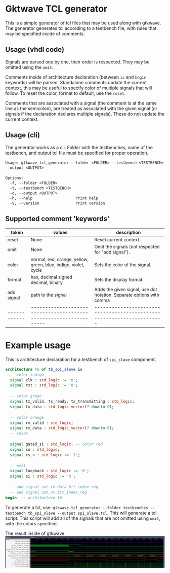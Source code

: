 # Gktwave TCL generator
This is a simple generator of tcl files that may be used along with gtkwave.
The generator generates tcl according to a testbench file, with rules that may be
specified inside of comments.

## Usage (vhdl code)
Signals are parsed one by one, their order is respected. They may be omitted using the `omit`.

Comments inside of architecture declaration (between `is` and `begin` keywords)
will be parsed. Standalone comments update the current context, this may be useful
to specify color of multiple signals that will follow.
To reset the color, format to default, use the `reset`.

Comments that are associated with a signal (the comment is at the same line as the semicolon),
are treated as associated with the given signal (or signals if the declaration declares multiple
signals).
These do not update the current context.

## Usage (cli)

The generator works as a cli. Folder with the testbenches, name of the testbench,
and output tcl file must be specified for proper operation.

```
Usage: gtkwave_tcl_generator --folder <FOLDER> --testbench <TESTBENCH> --output <OUTPUT>

Options:
  -f, --folder <FOLDER>
  -t, --testbench <TESTBENCH>
  -o, --output <OUTPUT>
  -h, --help                   Print help
  -V, --version                Print version
```

## Supported comment 'keywords'
| token      | values                                                          | description                                                          |
|------------|-----------------------------------------------------------------|----------------------------------------------------------------------|
| reset      | None                                                            | Reset current context.                                               |
| omit       | None                                                            | Omit the signals (not respected for "add signal").                   |
| color      | normal, red, orange, yellow, green, blue, indigo, violet, cycle | Sets the color of the signal.                                        |
| format     | hex, decimal signed decimal, binary                             | Sets the display format.                                             |
| add signal | path to the signal                                              | Adds the given signal, use dot notation. Separate options with comma |
|------------|-----------------------------------------------------------------|----------------------------------------------------------------------|

# Example usage

This is architecture declaration for a testbench of `spi_slave` component.
``` vhdl
architecture tb of tb_spi_slave is
  -- color indigo
  signal clk : std_logic := '0';
  signal rst : std_logic := '0';

  -- color green
  signal tx_valid, tx_ready, tx_transmitting : std_logic;
  signal tx_data : std_logic_vector(7 downto 0);

  -- color orange
  signal rx_valid : std_logic;
  signal rx_data : std_logic_vector(7 downto 0);
  -- reset

  signal gated_si : std_logic; -- color red
  signal so : std_logic;
  signal cs_n : std_logic := '1';

  -- omit
  signal loopback : std_logic := '0';
  signal si : std_logic := '0';

  -- add signal uut.tx.data_bit_index_reg
  -- add signal uut.rx.bit_index_reg
begin  -- architecture tb
```

To generate a tcl, use: `gtkwave_tcl_generator --folder testbenches --testbench tb_spi_slave --output spi_slave.tcl`.
This will generate a tcl script. This script will add all of the signals that are not omitted using `omit`,
with the colors specified.

The result inside of gtkwave:
![Gtkwave tb_spi_slave with generated tcl loaded](img/gtkwave_spi_slave_w_tcl.png)
